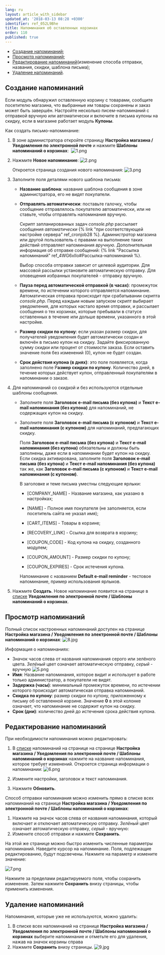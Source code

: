 ```yaml
---
lang: ru
layout: article_with_sidebar
updated_at: '2018-03-13 08:28 +0300'
identifier: ref_052L9Bhe
title: Напоминания об оставленных корзинах
order: 110
published: true
---
```

*   [Создание напоминаний](#создание-напоминаний);
*   [Просмотр напоминаний](#просмотр-напоминаний);
*   [Редактирование напоминаний](#редактирование-напоминаний)(изменение способа отправки, названия, скидки, шаблона письма);
*   [Удаление напоминаний](#удаление-напоминаний).

## Создание напоминаний

Если модуль обнаружил оставленную корзину с товарами, сообщите посетителю магазина, что выбранные им товары сохранены и заказ может быть завершён. Настройте несколько писем-напоминаний с отправкой вручную или автоматически и включите в письма купоны на скидку, если в магазине работает модуль **Купоны**. 

Как создать письмо-напоминание:

1.  В зоне администратора откройте страницу **Настройка магазина / Уведомления по электронной почте** и нажмите **Шаблоны напоминаний о корзинах**: 
    ![1.png]({{site.baseurl}}/attachments/ref_052L9Bhe/1.png)

2.  Нажмите **Новое напоминание**:
    ![2.png]({{site.baseurl}}/attachments/ref_052L9Bhe/2.png)

    Откроется страница создания нового напоминания:
    ![3.png]({{site.baseurl}}/attachments/ref_052L9Bhe/3.png)

3.  Заполните поля деталями нового шаблона письма:

    *   **Название шаблона**: название шаблона сообщения в зоне администратора, его не видят покупатели. 
        
    *   **Отправлять автоматически**: поставьте галочку, чтобы сообщение отправлялось покупателю автоматически, или не ставьте, чтобы отправлять напоминания вручную. 

        Скрипт запланированных задач _console.php_ рассылает сообщения _автоматически_ {% link "при соответствующей настройке сервера" ref_cronjob28 %}.  _Администратор_ магазина или другой пользователь с правами на выполнение таких действий отправляет напоминания _вручную_. Дополнительная информация об отправке сообщений: {% link "Рассылка напоминаний" ref_4WG6xIIo#Рассылка-напоминаний %}.

        Выбор способа отправки зависит от целевой аудитории. Для массовой рассылки установите автоматическую отправку. Для оповещения избранных покупателей - отправку вручную. 

    *   **Пауза перед автоматической отправкой (в часах)**: промежуток времени, по истечении которого отправляется напоминание. Автоматическая отправка происходит при срабатывании скрипта _console.php_. Перед каждым новым запуском скрипт выбирает уведомления, для которых настало время отправки, и рассылает сообщения о тех корзинах, которые пребывали в статусе оставленных в течение или дольше времени, указанного в этой настройке.

    *   **Размер скидки по купону**: если указан размер скидки, для получателей уведомления будет автоматически создан и включён в письмо купон на скидку. Задайте фиксированную сумму скидки или процент от стоимости заказа. Если оставить значение поля без изменений (0), купон не будет создан.
    
    *   **Срок действия купона (в днях)**: это поле появляется, когда заполнено поле Р**азмер скидки по купону**. Количество дней, в течение которых действует купон, отправленный покупателям в напоминании о заказе.

4.  Для напоминаний со скидкой и без используются отдельные шаблоны сообщения.
    *   Заполните поля **Заголовок e-mail письма (без купона)** и **Текст e-mail напоминания (без купона)** для напоминаний, не содержащих купон на скидку.

    *   Заполните поля **Заголовок e-mail письма (с купоном)** и **Текст e-mail напоминания (с купоном)** для напоминаний, предлагающих скидку.

        Поля **Заголовок e-mail письма (без купона)** и **Текст e-mail напоминания (без купона)** обязательны и должны быть заполнены, даже если в напоминании будет купон на скидку. Если скидка активирована, заполните поля **Заголовок e-mail письма (без купона)** и **Текст e-mail напоминания (без купона)** так же, как **Заголовок e-mail письма (с купоном)** и **Текст e-mail напоминания (с купоном)**.

        В заголовке и теме письма уместны следующие ярлыки:

        *   [COMPANY_NAME] - Название магазина, как указано в настройках;

        *   [NAME] - Полное имя покупателя (не заполняется, если посетитель сайта не указал имя);

        *   [CART_ITEMS] - Товары в корзине;

        *   [RECOVERY_LINK] - Ссылка для возврата в корзину;

        *   [COUPON_CODE] - Код купона на скидку, созданного модулем;

        *   [COUPON_AMOUNT] - Размер скидки по купону;

        *   [COUPON_EXPIRES] - Срок истечения купона.

        Напоминание с названием **Default e-mail reminder**  - тестовое напоминание, пример использования ярлыков.

5.  Нажмите **Создать**. Новое напоминание появится на странице в [списке](#просмотр-напоминаний) **Уведомления по электронной почте / Шаблоны напоминаний о корзинах**.

## Просмотр напоминаний

Полный список настроенных напоминаний доступен на странице **Настройка магазина / Уведомления по электронной почте / Шаблоны напоминаний о корзинах**:
    ![8.jpg]({{site.baseurl}}/attachments/ref_052L9Bhe/8.jpg)

Информация о напоминаниях:

*   Значок часов слева от названия напоминания серого или зелёного цвета. _Зелёный_ цвет означает автоматическую отправку, _серый_ - вручную 
![5.png]({{site.baseurl}}/attachments/ref_052L9Bhe/5.png)
*   **Имя**: Название напоминания, которое видит и использует в работе только администратор, а покупатели не видят.
*   **Задержка (часы)**: минимальный промежуток времени, по истечении которого происходит автоматическая отправка напоминаний.
*   **Скидка по купону**: размер скидки по купону, приложенному к письму об оставленной корзине. Значение **0** в этой колонке означает, что напоминание не содержит купон на скидку.
*   **Срок (дни)**: количество дней до истечения срока действия купона.

## Редактирование напоминаний

При необходимости напоминания можно редактировать:

1.  В [списке](#просмотри-напоминаний) напоминаний на странице на странице **Настройка магазина / Уведомления по электронной почте / Шаблоны напоминаний о корзинах** нажмите на название напоминания, которое требует изменений. Откроется страница информации о напоминании:
    ![6.png]({{site.baseurl}}/attachments/ref_052L9Bhe/6.png)

2.  Измените настройки, заголовок и текст напоминания.
3.  Нажмите **Обновить**.

Способ отправки напоминания можно изменить прямо в списке всех напоминаний на странице **Настройка магазина / Уведомления по электронной почте / Шаблоны напоминаний о корзинах**:

1.  Нажмите на значок часов слева от названия напоминания, который включает и отключает автоматическую отправку. _Зелёный_ цвет означает автоматическую отправку, _серый_ - вручную:
    
2.  Измените способ отправки и нажмите **Сохранить**.

На этой же странице можно быстро изменить численные параметры напоминаний. Наведите курсор на напоминание. Поля, подлежащие редактированию, будут подсвечены. Нажмите на параметр и измените значение:

![7.png]({{site.baseurl}}/attachments/ref_052L9Bhe/7.png)

Нажмите за пределами редактируемого поля, чтобы сохранить изменение. Затем нажмите **Сохранить** внизу страницы, чтобы применить изменения.

## Удаление напоминаний

Напоминания, которые уже не используются, можно удалить:

1.  В списке всех напоминаний на странице **Настройка магазина / Уведомления по электронной почте / Шаблоны напоминаний о корзинах** выберите напоминание и отметьте его для удаления, нажав на значок корзины справа  
2.  Нажмите **Сохранить** внизу страницы.
![9.jpg]({{site.baseurl}}/attachments/ref_052L9Bhe/9.jpg)

